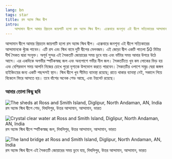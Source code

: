 ```yaml
---
lang: bn
tags: star
title: রস অ্যান্ড স্মিথ দ্বীপ
intro:
    আন্দামান দ্বীপে আমার প্রিয়তম জায়গাটি হলো রস অ্যান্ড স্মিথ দ্বীপ। এক্কেবারে জনশূন্য এই দ্বীপে সত্যিকারের আন্দামানকে খুঁজে পাবেন। এটি রস এবং স্মিথ নামে দুটি দ্বীপের মেলবন্ধম। এই জোড়া দ্বীপ একটি পাতলা 50 মিটার দীর্ঘ সৈকত দ্বারা সংযুক্ত। অপূর্ব সুন্দর এই সৈকতটি জোয়ারের সময় ডুবে যায় এবং ভাঁটার সময় আবার উপরে উঠে আসে। এর একদিকে অগভীর স্পটিকস্বচ্ছ জল এবং অন্যপাশে গভীর নীল জল। সৈকতটিতে খুব কম লোকের ভিড় হয় এবং বেশিরভাগ সময় আপনি নিজের চোখে পুরো দৃশ্যকে উপভোগ করতে পারবেন। সৈকতটির ওপাশে সমুদ্র ঘেরা জঙ্গল হাইকিংয়ের জন্য একটি পছন্দসই স্থান। স্মিথ দ্বীপে খুব সীমিত ব্যাবস্থা রয়েছে; রাতে থাকার ব্যাবস্থা নেই, সকালে গিয়ে বিকেলে ফিরে আসতে হয়। তবে বাঁশের অনেক শেড আছে, এবং টয়লেট রয়েছে।
---
```


আন্দামান দ্বীপে আমার প্রিয়তম জায়গাটি হলো রস অ্যান্ড স্মিথ দ্বীপ। এক্কেবারে জনশূন্য এই দ্বীপে সত্যিকারের আন্দামানকে খুঁজে পাবেন। এটি রস এবং স্মিথ নামে দুটি দ্বীপের মেলবন্ধম। এই জোড়া দ্বীপ একটি পাতলা 50 মিটার দীর্ঘ সৈকত দ্বারা সংযুক্ত। অপূর্ব সুন্দর এই সৈকতটি জোয়ারের সময় ডুবে যায় এবং ভাঁটার সময় আবার উপরে উঠে আসে। এর একদিকে অগভীর স্পটিকস্বচ্ছ জল এবং অন্যপাশে গভীর নীল জল। সৈকতটিতে খুব কম লোকের ভিড় হয় এবং বেশিরভাগ সময় আপনি নিজের চোখে পুরো দৃশ্যকে উপভোগ করতে পারবেন। সৈকতটির ওপাশে সমুদ্র ঘেরা জঙ্গল হাইকিংয়ের জন্য একটি পছন্দসই স্থান। স্মিথ দ্বীপে খুব সীমিত ব্যাবস্থা রয়েছে; রাতে থাকার ব্যাবস্থা নেই, সকালে গিয়ে বিকেলে ফিরে আসতে হয়। তবে বাঁশের অনেক শেড আছে, এবং টয়লেট রয়েছে।


### আমার তোলা কিছু ছবি

![The sheds at Ross and Smith Island, Diglipur, North Andaman, AN, India](https://lh3.googleusercontent.com/6F0uxJBsVMgQByeBM4sjbbyPo-Bq6OfgZfxbdX11cVIcN4sJNvjzfyyH-34ft4e9SfO5TqXmrUNZTa-fsAHeRPpZ9y2-vZjajKQMhoU2lAExVXTIptE2wCx2HLtLF1irIMiDJmoxgIgTjbmoi3xUqA79BvSVjYsiC-qubooAeLB_bRKnpVVmfqp09Eu5ZuTYJk4ufoILZ-r1w4tpxXJRDgZBAxkwxka7UmIvE8hz41NkSRI3RseThdxMFdxfaLfMMH04SVe6oakQANvi6okwLXOguMjr1HZqSlBOPAnkc4Uq6Lr_z3cuVERNPACypSB7-yQjyaaUHtGGwKRfrAoAHMEvv0zeENYPRbFEqOS_3lQM6KLxg5reESBRNyLm62Obfm-D3WRx65AcFK_brbMNrKxh2mJm2SDLCQTUFLzq07TeC7RJJGnfLkwHlwtwScg3MqrMgC0NlcIeXJ7iwcNEcaTzVIPyRAGs3PomDSQLYdbEq2XxJntBie3Tcu6dq9kHDMp-8VDxqUAwSAxiPy2xHb12wbZYoTgsG9T435LJUn3qMMdcR0JunOrtyx1VLEVretKcBGxt0gUP8UZMTNLVEVh_-0_BP-XRXHJd10VH=w1024-h768-no)
রস অ্যান্ড স্মিথ দ্বীপে শেড, দিঘলিপুর, উত্তর আন্দামান, আন্দামান, ভারত


![Crystal clear water at Ross and Smith Island, Diglipur, North Andaman, AN, India](https://lh3.googleusercontent.com/GWJOfi2dtZK28TOg59galooUhSCUoueSfX9R5Mv5szFsRM2MyG5LZO97dewJBeJcPXoWKCkiYVbMjs4zVjbAFSgZLwhGoOOPSk6r7UnN8JAR_HdM94_7oGETIgPZ8459SSebaCalSOPTmiDuqjrS0B2N68ScotCHHdmgSS6GfTt7rY2oc64ZbTaPjmGO2PLV0gWz3djdCb-yRqeiD4O5ffBGKLswlS_7ArVfaD_0KtgPZFXuTDq0fzGnhdZSfAH-Eh3j8JyzfgR14zBWqTO2sJg2r4Us1A4Yjhi9Dqt3kKo3YTnpw21ZsQ12zrW5ySHz3m9kdzhAESLsAysAD8PDwBXhKQCI5U7odC4rmS_4qTZTff4ZrIdFpsj7V1c6aPjoMyYpUMlfZsWVluLkvfW-7spkqLCtWvjsOqJ9xR4RloZZZfhHFt85Xztd4UJRpTsdX_RcN2w7a8asIJXlkzKSHTWtM1ZvvrdrPg4ljjomcL2A_iiBNMHQmyb1VTMxzxvGcKQw_MBe7mM9cBuh3MYLF_4RbOHZgS6IY9rwF4TcbN0zXYdApBe95f9CqOjc0dG0lSs22gzY4hgHh-fqUQXa_PioxYUGs7DO6UqBs093=w1024-h768-no)
রস অ্যান্ড স্মিথ দ্বীপে স্পটিকস্বচ্ছ জল, দিঘলিপুর, উত্তর আন্দামান, আন্দামান, ভারত


![The land bridge at Ross and Smith Island, Diglipur, North Andaman, AN, India](https://lh3.googleusercontent.com/PLwshQNvspHbDSkuU2zHtvlKO68-aOERfGpS-bu7mm1DZ3FdoJtoVe4q6aEQlDPAbYFQ58JGRs_KXZwXeRaLw7UzOnMNiw-JzBqJCthtdyoFwXqXXIOA1XaVIr6BIs-sylKtfSs0uqJo7-vlZZxYKd6IOGn3_vLaW8epfqZyEgKG9-d3EnvZx4n4G4cx0pG9TOu10q6towjI_ZO4HCKeJXg-ddI9oaDdZU6Znl7OMqYlTRNEWF5HE-J2k9wBjZ4NUfSA6IqXNwNCH3dgKdtwf91vtPU3_iZ-YZnHIj5TrczTOvI4el6Y0CFuMGmjWHYx7lzGx1TnHrMThWINamC7gHWFGD93zdfDKlGFIetfS1W7bHKz9GEmzPK3kS9085cUO3GqtaExsA1AZi8E6kJPggK09DYOA1hdw1B2WUj3lDSyfd70tV4mIFQeMWTQ3O5v4JdR1WMp1K833wIDHH0ebsGChktvZBlturm5TgZBm1uD8DhYw-02-f3NO4BIfEZWmzzmQdvDtm4oxzU-ru-seyD4nrzZDuqdpBSDJ8ciyxRCvJY2fdIEdfcd10sMWTh1kItuQ_9wy0bNxs8Hs38J5pyQVqisIm82kcquamws=w1024-h768-no)
রস অ্যান্ড স্মিথ দ্বীপে এই সৈকতটি জোয়ারের সময় ডুবে যায়, দিঘলিপুর, উত্তর আন্দামান, আন্দামান, ভারত